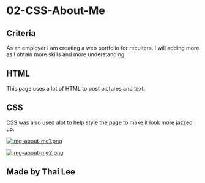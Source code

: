 # 02-CSS-About-Me

## Criteria

As an employer I am creating a web portfolio for recuiters. I will adding more as I obtain more skills and more understanding.

## HTML

This page uses a lot of HTML to post pictures and text.


## CSS

CSS was also used alot to help style the page to make it look more jazzed up.

[![img-about-me1.png](https://i.postimg.cc/Vs07WB43/img-about-me1.png)](https://postimg.cc/HjH4pMq2)

[![img-about-me2.png](https://i.postimg.cc/qv4j0f0T/img-about-me2.png)](https://postimg.cc/bsVQHBsC)



## Made by Thai Lee
